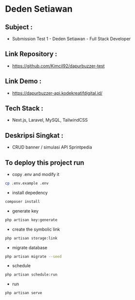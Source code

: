 # Deden Setiawan

## Subject :

-   Submission Test 1 - Deden Setiawan - Full Stack Developer

## Link Repository :

-   https://github.com/Kimcil92/dapurbuzzer-test

## Link Demo :

-   https://dapurbuzzer-api.kodekreatifdigital.id/

## Tech Stack : 

-   Next.js, Laravel, MySQL, TailwindCSS

## Deskripsi Singkat :

-    CRUD banner / simulasi API Sprintpedia

## To deploy this project run

-   copy .env and modify it

```bash
cp .env.example .env
```

-   install depedency

```bash
composer install
```

-   generate key

```bash
php artisan key:generate
```

-   create the symbolic link

```bash
php artisan storage:link
```

-   migrate database

```bash
php artisan migrate --seed
```

-   schedule

```bash
php artisan schedule:run
```

-   run

```bash
php artisan serve
```
